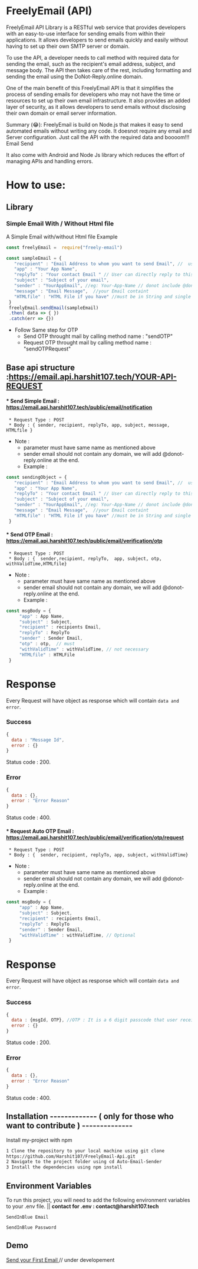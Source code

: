 
# FreelyEmail (API)

FreelyEmail API Library is a RESTful web service that provides developers with an easy-to-use interface for sending emails from within their applications. It allows developers to send emails quickly and easily without having to set up their own SMTP server or domain.

To use the API, a developer needs to call method with required data for sending the email, such as the recipient's email address, subject, and message body. The API then takes care of the rest, including formatting and sending the email using the DoNot-Reply.online domain.

One of the main benefit of this FreelyEmail API is that it simplifies the process of sending emails for developers who may not have the time or resources to set up their own email infrastructure. It also provides an added layer of security, as it allows developers to send emails without disclosing their own domain or email server information.

Summary (😂):
FreelyEmail is build on Node.js that makes it easy to send automated emails without writing any code. It doesnot require any email and Server configuration. Just call the API with the required data and boooom!!! Email Send 


It also come with Android and Node Js library which reduces the effort of managing APIs and handling errors.

# How to use:

## Library 

  ### Simple Email With / Without Html file
  A Simple Email with/without Html file
  Example
   ``` JavaScript
   const freelyEmail =  require("freely-email")

   const sampleEmail = {
      "recipient" : "Email Address to whom you want to send Email", //  use Array of String for multiple email
      "app" : "Your App Name", 
      "replyTo" : "Your contact Email " // User can directly reply to this email
      "subject" : "Subject of your email",
      "sender" : "YourAppEmail", //eg: Your-App-Name // donot include @donot-reply.online // no space or special char
      "message" : "Email Message",  //your Email containt
      "HTMLfile" : "HTML File if you have" //must be in String and single html formate  
    } 
    freelyEmail.sendEmail(sampleEmail)
    .then( data => { })
    .catch(err => {})

  ```
  * Follow Same step for OTP
    - Send OTP throught mail by calling method name : "sendOTP"
    - Request OTP throught mail by calling method name : "sendOTPRequest"


## Base api structure  :https://email.api.harshit107.tech/YOUR-API-REQUEST

  
  #### * Send Simple Email :  https://email.api.harshit107.tech/public/email/notification
  ```
   * Request Type : POST
   * Body : { sender, recipient, replyTo, app, subject, message, HTMLfile }
 ```
  * Note : 
    * parameter must have same name as mentioned above
    * sender email should not contain any domain, we will add @donot-reply.online at the end.
    * Example : 
   ``` JavaScript
   const sendingObject = {
      "recipient" : "Email Address to whom you want to send Email", //  use Array of String for multiple email
      "app" : "Your App Name", 
      "replyTo" : "Your contact Email " // User can directly reply to this email
      "subject" : "Subject of your email",
      "sender" : "YourAppEmail", //eg: Your-App-Name // donot include @donot-reply.online // no space or special char
      "message" : "Email Message",  //your Email containt
      "HTMLfile" : "HTML File if you have" //must be in String and single html formate  
    } 
  ```
  
   
  #### * Send OTP Email : https://email.api.harshit107.tech/public/email/verification/otp
  ```
   * Request Type : POST
   * Body : {  sender,recipient, replyTo,  app, subject, otp, withValidTime,HTMLfile}
 ```
  * Note : 
    * parameter must have same name as mentioned above
    * sender email should not contain any domain, we will add @donot-reply.online at the end.
    * Example : 
   ``` JavaScript
  const msgBody = {
        "app" : App Name,
        "subject" : Subject,
        "recipient" : recipients Email,
        "replyTo" : ReplyTo
        "sender" : Sender Email,
        "otp" : otp,  // must 
        "withValidTime" : withValidTime, // not necessary 
        "HTMLfile" : HTMLFile
    }
  ```
  
  # Response
  
  Every Request will have object as response which will contain `data and error`.
  
  ### Success
  ``` JavaScript
  {
    data : "Message Id",
    error : {}
  }
  
  ```
  Status code  : 200.
  
  ### Error
  ``` JavaScript
  {
    data : {},
    error : "Error Reason"
  }
  
  ```
  Status code  : 400.
  
  
  
   
  #### * Request Auto OTP Email : https://email.api.harshit107.tech/public/email/verification/otp/request
  ```
   * Request Type : POST
   * Body : {  sender, recipient, replyTo, app, subject, withValidTime}
 ```
  * Note : 
    * parameter must have same name as mentioned above
    * sender email should not contain any domain, we will add @donot-reply.online at the end.
    * Example : 
   ``` JavaScript
  const msgBody = {
        "app" : App Name,
        "subject" : Subject,
        "recipient" : recipients Email,
        "replyTo" : ReplyTo
        "sender" : Sender Email,
        "withValidTime" : withValidTime, // Optional 
    }
  ```
  
  # Response
  
  Every Request will have object as response which will contain `data and error`.
  
  ### Success
  ``` JavaScript
  {
    data : {msgId, OTP}, //OTP : It is a 6 digit passcode that user received in mail, so use this OTP to verify user in Client side.
    error : {}
  }
  
  ```
  Status code  : 200.
  
  ### Error
  ``` JavaScript
  {
    data : {},
    error : "Error Reason"
  }
  
  ```
  Status code  : 400.
  
 

## Installation -------------   ( only for those who want to contribute )    --------------

Install my-project with npm

```bash
1 Clone the repository to your local machine using git clone
https://github.com/Harshit107/FreelyEmail-Api.git
2 Navigate to the project folder using cd Auto-Email-Sender
3 Install the dependencies using npm install
```
    
## Environment Variables 

To run this project, you will need to add the following environment variables to your .env file. || 
__contact for .env : contact@harshit107.tech__

`SendInBlue Email`

`SendInBlue Password`



## Demo

[Send your First Email ](https://test.donot-reply.online/)    // under developement



